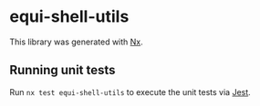 # equi-shell-utils

This library was generated with [Nx](https://nx.dev).

## Running unit tests

Run `nx test equi-shell-utils` to execute the unit tests via [Jest](https://jestjs.io).
